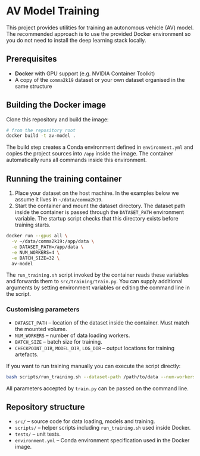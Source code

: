 # AV Model Training

This project provides utilities for training an autonomous vehicle (AV) model. The recommended approach is to use the provided Docker environment so you do not need to install the deep learning stack locally.

## Prerequisites

- **Docker** with GPU support (e.g. NVIDIA Container Toolkit)
- A copy of the `comma2k19` dataset or your own dataset organised in the same structure

## Building the Docker image

Clone this repository and build the image:

```bash
# from the repository root
docker build -t av-model .
```

The build step creates a Conda environment defined in `environment.yml` and copies the project sources into `/app` inside the image. The container automatically runs all commands inside this environment.

## Running the training container

1. Place your dataset on the host machine. In the examples below we assume it lives in `~/data/comma2k19`.
2. Start the container and mount the dataset directory. The dataset path inside the container is passed through the `DATASET_PATH` environment variable. The startup script checks that this directory exists before training starts.

```bash
docker run --gpus all \
  -v ~/data/comma2k19:/app/data \
  -e DATASET_PATH=/app/data \
  -e NUM_WORKERS=4 \
  -e BATCH_SIZE=32 \
  av-model
```

The `run_training.sh` script invoked by the container reads these variables and forwards them to `src/training/train.py`. You can supply additional arguments by setting environment variables or editing the command line in the script.

### Customising parameters

- `DATASET_PATH` – location of the dataset inside the container. Must match the mounted volume.
- `NUM_WORKERS` – number of data loading workers.
- `BATCH_SIZE` – batch size for training.
- `CHECKPOINT_DIR`, `MODEL_DIR`, `LOG_DIR` – output locations for training artefacts.

If you want to run training manually you can execute the script directly:

```bash
bash scripts/run_training.sh --dataset-path /path/to/data --num-workers 4 --batch-size 32
```

All parameters accepted by `train.py` can be passed on the command line.

## Repository structure

- `src/` – source code for data loading, models and training.
- `scripts/` – helper scripts including `run_training.sh` used inside Docker.
- `tests/` – unit tests.
- `environment.yml` – Conda environment specification used in the Docker image.

